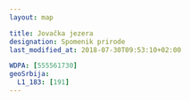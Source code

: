 ```yaml
---
layout: map

title: Jovačka jezera
designation: Spomenik prirode
last_modified_at: 2018-07-30T09:53:10+02:00

WDPA: [555561730]
geoSrbija:
  L1_183: [191]
---
```

